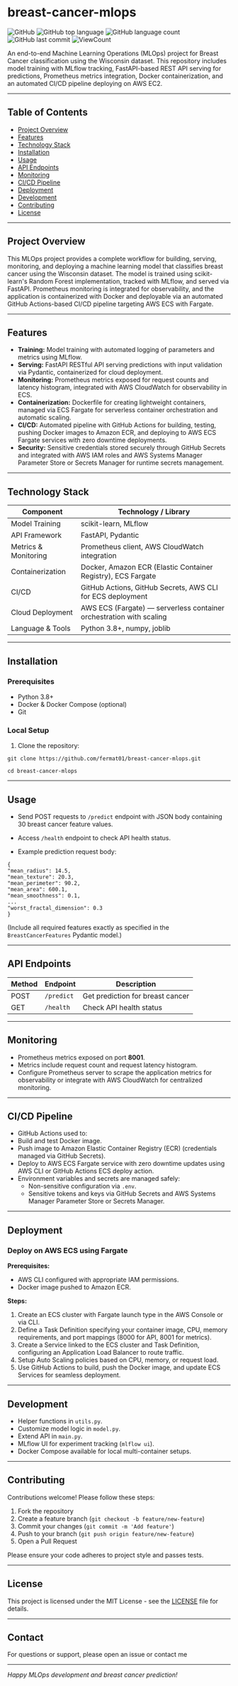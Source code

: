 # breast-cancer-mlops


![GitHub](https://img.shields.io/github/license/fermat01/breast-cancer-mlops?style=flat)
![GitHub top language](https://img.shields.io/github/languages/top/fermat01/breast-cancer-mlops?style=flat)
![GitHub language count](https://img.shields.io/github/languages/count/fermat01/breast-cancer-mlops?style=flat)
![GitHub last commit](https://img.shields.io/github/last-commit/fermat01/breast-cancer-mlops?style=flat)
![ViewCount](https://views.whatilearened.today/views/github/fermat01/breast-cancer-mlops.svg?cache=remove)


An end-to-end Machine Learning Operations (MLOps) project for Breast Cancer classification using the Wisconsin dataset. This repository includes model training with MLflow tracking, FastAPI-based REST API serving for predictions, Prometheus metrics integration, Docker containerization, and an automated CI/CD pipeline deploying on AWS EC2.

---

## Table of Contents

- [Project Overview](#project-overview)  
- [Features](#features)  
- [Technology Stack](#technology-stack)  
- [Installation](#installation)  
- [Usage](#usage)  
- [API Endpoints](#api-endpoints)  
- [Monitoring](#monitoring)  
- [CI/CD Pipeline](#cicd-pipeline)  
- [Deployment](#deployment)  
- [Development](#development)  
- [Contributing](#contributing)  
- [License](#license)

---

## Project Overview

This MLOps project provides a complete workflow for building, serving, monitoring, and deploying a machine learning model that classifies breast cancer using the Wisconsin dataset. The model is trained using scikit-learn's Random Forest implementation, tracked with MLflow, and served via FastAPI. Prometheus monitoring is integrated for observability, and the application is containerized with Docker and deployable via an automated GitHub Actions-based CI/CD pipeline targeting AWS ECS with Fargate.

---

## Features

- **Training:** Model training with automated logging of parameters and metrics using MLflow.  
- **Serving:** FastAPI RESTful API serving predictions with input validation via Pydantic, containerized for cloud deployment.  
- **Monitoring:** Prometheus metrics exposed for request counts and latency histogram, integrated with AWS CloudWatch for observability in ECS.  
- **Containerization:** Dockerfile for creating lightweight containers, managed via ECS Fargate for serverless container orchestration and automatic scaling.  
- **CI/CD:** Automated pipeline with GitHub Actions for building, testing, pushing Docker images to Amazon ECR, and deploying to AWS ECS Fargate services with zero downtime deployments.  
- **Security:** Sensitive credentials stored securely through GitHub Secrets and integrated with AWS IAM roles and AWS Systems Manager Parameter Store or Secrets Manager for runtime secrets management.

---

## Technology Stack

| Component           | Technology / Library                                               |
|---------------------|--------------------------------------------------------------------|
| Model Training      | scikit-learn, MLflow                                               |
| API Framework       | FastAPI, Pydantic                                                  |
| Metrics & Monitoring| Prometheus client, AWS CloudWatch integration                     |
| Containerization    | Docker, Amazon ECR (Elastic Container Registry), ECS Fargate       |
| CI/CD               | GitHub Actions, GitHub Secrets, AWS CLI for ECS deployment        |
| Cloud Deployment    | AWS ECS (Fargate) — serverless container orchestration with scaling|
| Language & Tools    | Python 3.8+, numpy, joblib                                         
        

---

## Installation

### Prerequisites

- Python 3.8+  
- Docker & Docker Compose (optional)  
- Git

### Local Setup

1. Clone the repository:

```git clone https://github.com/fermat01/breast-cancer-mlops.git```


``` cd breast-cancer-mlops ```

---

## Usage

- Send POST requests to `/predict` endpoint with JSON body containing 30 breast cancer feature values.  
- Access `/health` endpoint to check API health status.

- Example prediction request body:

```
{
"mean_radius": 14.5,
"mean_texture": 20.3,
"mean_perimeter": 90.2,
"mean_area": 600.1,
"mean_smoothness": 0.1,
...
"worst_fractal_dimension": 0.3
}
```


(Include all required features exactly as specified in the `BreastCancerFeatures` Pydantic model.)

---

## API Endpoints

| Method | Endpoint     | Description                        |
|--------|--------------|----------------------------------|
| POST   | `/predict`   | Get prediction for breast cancer |
| GET    | `/health`    | Check API health status           |

---

## Monitoring

- Prometheus metrics exposed on port **8001**.  
- Metrics include request count and request latency histogram.  
- Configure Prometheus server to scrape the application metrics for observability or integrate with AWS CloudWatch for centralized monitoring.

---

## CI/CD Pipeline

-  GitHub Actions used to:  
  - Build and test Docker image.  
  - Push image to Amazon Elastic Container Registry (ECR) (credentials managed via GitHub Secrets).  
  - Deploy to AWS ECS Fargate service with zero downtime updates using AWS CLI or GitHub Actions ECS deploy action.  
- Environment variables and secrets are managed safely:  
  - Non-sensitive configuration via `.env`.  
  - Sensitive tokens and keys via GitHub Secrets and AWS Systems Manager Parameter Store or Secrets Manager.


---

## Deployment

### Deploy on AWS ECS using Fargate 

**Prerequisites:**  
- AWS CLI configured with appropriate IAM permissions.  
- Docker image pushed to Amazon ECR.

**Steps:**  
1. Create an ECS cluster with Fargate launch type in the AWS Console or via CLI.  
2. Define a Task Definition specifying your container image, CPU, memory requirements, and port mappings (8000 for API, 8001 for metrics).  
3. Create a Service linked to the ECS cluster and Task Definition, configuring an Application Load Balancer to route traffic.  
4. Setup Auto Scaling policies based on CPU, memory, or request load.  
5. Use GitHub Actions to build, push the Docker image, and update ECS Services for seamless deployment.

---

## Development

- Helper functions in `utils.py`.  
- Customize model logic in `model.py`.  
- Extend API in `main.py`.  
- MLflow UI for experiment tracking (`mlflow ui`).  
- Docker Compose available for local multi-container setups.

---

## Contributing

Contributions welcome! Please follow these steps:

1. Fork the repository  
2. Create a feature branch (`git checkout -b feature/new-feature`)  
3. Commit your changes (`git commit -m 'Add feature'`)  
4. Push to your branch (`git push origin feature/new-feature`)  
5. Open a Pull Request

Please ensure your code adheres to project style and passes tests.

---

## License

This project is licensed under the MIT License - see the [LICENSE](LICENSE) file for details.

---

## Contact

For questions or support, please open an issue or contact me

---

*Happy MLOps development and breast cancer prediction!*

